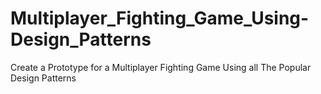 # Multiplayer_Fighting_Game_Using-Design_Patterns
Create a Prototype for a Multiplayer Fighting Game Using all The Popular Design Patterns
